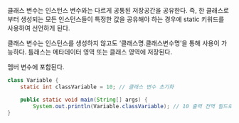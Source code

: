 
클래스 변수는 인스턴스 변수와는 다르게 공통된 저장공간을 공유한다. 즉, 한 클래스로부터 생성되는 모든 인스턴스들이 특정한 값을 공유해야 하는 경우에 static 키워드를 사용하여 선언하게 된다.

클래스 변수는 인스턴스를 생성하지 않고도 ‘클래스명.클래스변수명’을 통해 사용이 가능하다.
틀래스는 메타데이터 영역 또는 클래스 영역에 저장된다.

멤버 변수에 포함된다.

```java
class Variable {
    static int classVariable = 10; // 클래스 변수 초기화

    public static void main(String[] args) {
        System.out.println(Variable.classVariable); // 10 출력 전역 필드로 바로 접근
}
```
